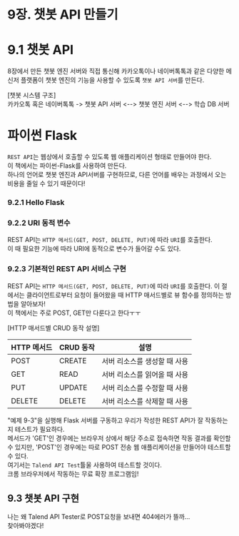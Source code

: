 # 9장. 챗봇 API 만들기

# 9.1 챗봇 API
8장에서 만든 챗봇 엔진 서버와 직접 통신해 카카오톡이나 네이버톡톡과 같은 다양한 메신저 플랫폼이 
챗봇 엔진의 기능을 사용할 수 있도록 `챗봇 API 서버`를 만든다.  

[챗봇 시스템 구조]  
카카오톡 혹은 네이버톡톡 -> 챗봇 API 서버 <--> 챗봇 엔진 서버 <--> 학습 DB 서버  
  

# 파이썬 Flask
`REST API`는 웹상에서 호출할 수 있도록 웹 애플리케이션 형태로 만들어야 한다.  
이 책에서는 파이썬-Flask를 사용하여 만든다.  
하나의 언어로 챗봇 엔진과 API서버를 구현하므로, 다른 언어를 배우는 과정에서 오는 비용을 줄일 수 있기 때문이다!  

### 9.2.1 Hello Flask

### 9.2.2 URI 동적 변수
REST API는 `HTTP 메서드(GET, POST, DELETE, PUT)`에 따라 `URI`를 호출한다.  
이 때 필요한 기능에 따라 URI에 동적으로 변수가 들어갈 수도 있다.  

### 9.2.3 기본적인 REST API 서비스 구현
REST API는 `HTTP 메서드(GET, POST, DELETE, PUT)`에 따라 `URI`를 호출한다.
이 절에서는 클라이언트로부터 요청이 들어왔을 때 HTTP 매서드별로 뷰 함수를 정의하는 방법을 알아보자!  
이 책에서는 주로 POST, GET만 다룬다고 한다ㅜㅜ  

[HTTP 매서드별 CRUD 동작 설명]  

| HTTP 메서드 | CRUD 동작 | 설명               |
|----------|---------|------------------|
| POST     | CREATE  | 서버 리소스를 생성할 때 사용 |
| GET      | READ    | 서버 리소스를 읽어올 때 사용 |
| PUT      | UPDATE  | 서버 리소스를 수정할 때 사용 |
| DELETE   | DELETE  | 서버 리소스를 삭제할 때 사용 |

"예제 9-3"을 실행해 Flask 서버를 구동하고 우리가 작성한 REST API가 잘 작동하는지 테스트가 필요하다.  
메서드가 'GET'인 경우에는 브라우저 상에서 해당 주소로 접속하면 작동 결과를 확인할 수 있지만, 
'POST'인 경우에는 따로 POST 전송 웹 애플리케이션을 만들어야 테스트할 수 있다.  
여기서는 `Talend API Test`튤울 사용하여 테스트할 것이다.  
크롬 브라우저에서 작동하는 무료 확장 프로그램임!   

## 9.3 챗봇 API 구현
나는 왜 Talend API Tester로 POST요청을 보내면 404에러가 뜰까...  
찾아봐야겠다!  